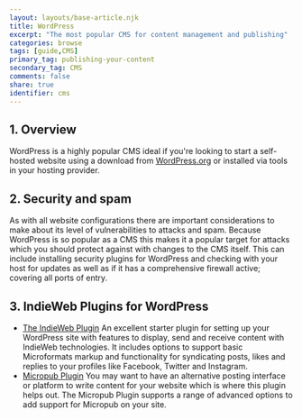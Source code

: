 ```yaml
---
layout: layouts/base-article.njk
title: WordPress
excerpt: "The most popular CMS for content management and publishing"
categories: browse
tags: [guide,CMS]
primary_tag: publishing-your-content
secondary_tag: CMS
comments: false
share: true
identifier: cms
---
```


## 1. Overview
WordPress is a highly popular CMS ideal if you're looking to start a self-hosted website using a download from [WordPress.org](https://wordpress.org/) or installed via tools in your hosting provider.

## 2. Security and spam
As with all website configurations there are important considerations to make about its level of vulnerabilities to attacks and spam. Because WordPress is so popular as a CMS this makes it a popular target for attacks which you should protect against with changes to the CMS itself. This can include  installing security plugins for WordPress and checking with your host for updates as well as if it has a comprehensive firewall active; covering all ports of entry.

## 3. IndieWeb Plugins for WordPress
- [The IndieWeb Plugin](https://wordpress.org/plugins/indieweb/) An excellent starter plugin for setting up your WordPress site with features to display, send and receive content with IndieWeb technologies. It includes options to support basic Microformats markup and functionality for syndicating posts, likes and replies to your profiles like Facebook, Twitter and Instagram.
- [Micropub Plugin](https://wordpress.org/plugins/micropub/) You may want to have an alternative posting interface or platform to write content for your website which is where this plugin helps out. The Micropub Plugin supports a range of advanced options to add support for Micropub on your site.